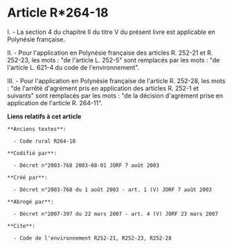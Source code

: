 # Article R*264-18

I. - La section 4 du chapitre II du titre V du présent livre est applicable en Polynésie française.

II. - Pour l'application en Polynésie française des articles R. 252-21 et R. 252-23, les mots : "de l'article L. 252-5" sont
remplacés par les mots : "de l'article L. 621-4 du code de l'environnement".

III. - Pour l'application en Polynésie française de l'article R. 252-28, les mots : "de l'arrêté d'agrément pris en
application des articles R. 252-1 et suivants" sont remplacés par les mots : "de la décision d'agrément prise en application
de l'article R. 264-11".

**Liens relatifs à cet article**

	**Anciens textes**:

	  - Code rural R264-18

	**Codifié par**:

	  - Décret n°2003-768 2003-08-01 JORF 7 août 2003

	**Créé par**:

	  - Décret n°2003-768 du 1 août 2003 - art. 1 (V) JORF 7 août 2003

	**Abrogé par**:

	  - Décret n°2007-397 du 22 mars 2007 - art. 4 (V) JORF 23 mars 2007

	**Cite**:

	  - Code de l'environnement R252-21, R252-23, R252-28
